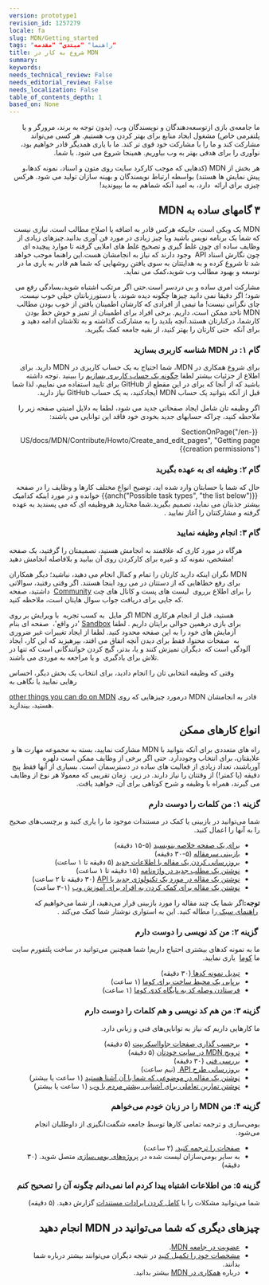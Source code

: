 ```yaml
---
version: prototype1
revision_id: 1257279
locale: fa
slug: MDN/Getting_started
tags: "راهنما" "مبتدی" "مقدمه"
title: شروع به کار در MDN
summary: 
keywords: 
needs_technical_review: False
needs_editorial_review: False
needs_localization: False
table_of_contents_depth: 1
based_on: None
---
```

<p dir="rtl" id="What_is_MDN.3F"><span class="seoSummary">ما جامعه‌ی بازی ازتوسعه‌دهندگان و نویسندگان وب، (بدون توجه به برند، مرورگر و یا پلتفرمی خاص) مشغول ایجاد منابع برای بهتر کردن وب هستیم. هر کسی می‌تواند مشارکت کند و ما را با مشارکت خود قوی تر کند. ما با یاری همدیگر قادر خواهیم بود، نوآوری را برای هدفی بهتر به وب بیاوریم. همینجا شروع می شود. با شما.</span></p>

<p dir="rtl">هر بخش از MDN (کدهایی که موجب کارکرد سایت روی متون و اسناد، نمونه کدها،و پیش نمایش ها هستند) بواسطه ارتباط نویسندگان و بهینه سازان تولید می شود. هرکس چیزی برای <span class="seoSummary">ارائه </span> دارد، به امید آنکه شماهم به ما بپیوندید!</p>

<h2 dir="rtl" id="۳_گامهای_ساده_به_‌MDN"><span>۳ گامهای ساده به ‌MDN</span></h2>

<p dir="rtl">MDN یک ویکی است، جاییکه هرکس قادر به اضافه یا اصلاح مطالب است. نیازی نیست که شما یک برنامه نویس باشید ویا چیز زیادی در مورد فن آوری بدانید.چیزهای زیادی از وظایف ساده ای چون غلط گیری و تصحیح غلط های املایی گرفته تا موارد پیچیده ای چون نگارش اسناد API  وجود دارند که نیاز به انجامشان هست.این راهنما موجب خواهد شد تا شروع کرده و به هدایتتان به سوی یافتن روشهایی که شما هم قادر به یاری ما در توسعه و بهبود مطالب وب شوید،کمک می نماید.</p>

<p dir="rtl">مشارکت امری ساده و بی دردسر است.حتی اگر مرتکب اشتباه شوید،بسادگی رفع می شود؛ اگر دقیقا نمی دانید چیزها چگونه دیده شوند، یا دستورزبانتان خیلی خوب نیست، چای نگرانی نیست! ما تیمی از افرادی که کارشان اطمینان یافتن از خوب بودن مطالب MDN تاحد ممکن است، داریم. برخی افراد برای اطمینان از تمیز و خوش خط بودن کارشما، درکنارتان هستند.آنچه بلدید را به مشارکت گذاشته و به تلاشتان ادامه دهید و برای آنکه  حتی کارتان را بهتر کنید، از بقیه جامعه کمک بگیرید.</p>

<h3 dir="rtl" id="گام_۱_در_MDN_شناسه_کاربری_بسازید">گام ۱: در MDN شناسه کاربری بسازید</h3>

<p dir="rtl">برای شروع همکاری در MDN، شما احتیاج به یک حساب کاربری در MDN دارید. برای اطلاع از جزئیات بیشتر لطفا <a href="/fa/docs/MDN/Contribute/Howto/ساختنـحسابـکاربری">چگونه یک حساب کاربری بسازیم</a> را ببینید .توجه داشته باشید که از آنجا که برای در این مقطع از GitHub برای تایید استفاده می نماییم، لذا شما قبل از آنکه بتوانید یک حساب MDN ایجادکنید، به یک حساب GitHub نیاز دارید.</p>

<p dir="rtl">اگر وظیفه تان شامل ایجاد صفحاتی جدید می شود، لطفا به دلایل امنیتی صفحه زیر را ملاحظه کنید، چراکه حسابهای جدید بخودی خود فاقد این توانایی می باشند:</p>

<p dir="rtl"> {{SectionOnPage("/en-US/docs/MDN/Contribute/Howto/Create_and_edit_pages", "Getting page creation permissions")}}</p>

<h3 dir="rtl" id="گام_۲_وظیفه_ای_به_عهده_بگیرید">گام ۲: وظیفه ای به عهده بگیرید</h3>

<p dir="rtl">حال که شما با حسابتان وارد شده اید، توضیح انواع مختلف کارها و وظایف را در صفحه  {{anch("Possible task types", "the list below")}} خوانده و در مورد اینکه کدامیک بیشتر جذبتان می نماید، تصمیم بگیرید.شما مختارید هروظیفه ای که می پسندید به عهده گرفته و مشارکتتان را آغاز نمایید .</p>

<h3 dir="rtl" id="گام_۳_انجام_وظیفه_نمایید">گام ۳: انجام وظیفه نمایید</h3>

<p>هرگاه در مورد کاری که علاقمند به انجامش هستید، تصمیمتان را گرفتید، یک صفحه مشخص، نمونه کد و غیره برای کارکردن روی آن بیابید و بلافاصله انجامش دهید!</p>

<p>نگران اینکه دارید کارتان را تمام و کمال انجام می دهید، نباشید؛ دیگر همکاران MDN برای رفع خطاهایی که از دستتان در می رود اینجا هستند. اگر وقتی رفتید، سوالاتی داشتید، صفحه  <a href="https://developer.mozilla.org/en-US/docs/MDN/Community">Community</a> را برای اطلاع برروی  لیست های پست و کانال های چت که جایی برای دریافت جواب سوال هایتان است، ملاحظه کنید.  </p>

<div class="note">
<p>اگر مایل  به کسب تجربه  با ویرایش بر روی MDN هستید، قبل از انجام هرکاری 'در واقع'،  صفحه ای بنام <a href="https://developer.mozilla.org/en-US/docs/Sandbox">Sandbox</a> برای بازی درهمین حوالی برایتان داریم . لطفا آزمایش های خود را به این صفحه محدود کنید. لطفا از ایجاد تغییرات غیر ضروری به  صفحات محتوا، فقط برای دیدن آنچه اتفاق می افتد، بپرهیزید که این کار، ایجاد آلودگی است که  دیگران تمیزش کنند و یا، بدتر، گیج کردن خوانندگانی است که تنها در تلاش برای یادگیری  و یا مراجعه به موردی می باشند. </p>
</div>

<p>وقتی که وظیفه انتخابی تان را انجام دادید، برای انتخاب یک بخش دیگر، احساس رهایی نمایید یا نگاهی به </p>

<p><a href="#Other_things_you_can_do_on_MDN">other things you can do on MDN</a> درمورد چیزهایی که روی MDN قادر به انجامشان هستید، بیندازید.</p>

<h2 dir="rtl" id="انواع_کارهای_ممکن">انواع کارهای ممکن</h2>

<p dir="rtl">راه های متعددی برای آنکه بتوانید با MDN مشارکت نمایید، بسته به مجموعه مهارت ها و علایقتان، برای انتخاب وجوددارد. حتی اگر برخی از وظایف ممکن است دلهره آورباشند، تعداد زیادی از فعالیت های ساده در دسترسمان است. بسیاری از آنها فقط پنج دقیقه (یا کمتر!) از وقتتان را نیاز دارند. در زیر،  زمان تقریبی که معمولا هر نوع از وظایف می گیرند، همراه با وظیفه و شرح کوتاهی برای آن، خواهید یافت. </p>

<h3 dir="rtl" id="گزینه_۱_من_کلمات_را_دوست_دارم">گزینه ۱: من کلمات را دوست دارم</h3>

<p dir="rtl">شما می‌توانید در بازبینی یا کمک در مستندات موجود ما را یاری کنید و برچسب‌های صحیح را به آنها را اعمال کنید.</p>

<ul dir="rtl">
 <li><a href="/en-US/docs/MDN/Contribute/Howto/Set_the_summary_for_a_page">برای یک صفحه خلاصه بنویسید</a> (۵-۱۵ دقیقه)</li>
 <li><a href="/en-US/docs/MDN/Contribute/Howto/Do_an_editorial_review">بازبینی سرمقاله</a> (۵-۳۰ دقیقه)</li>
 <li><a href="/en-US/docs/MDN/User_guide/Writing#Editing_an_existing_page">بروزرسانی کردن یک مقاله با اطلاعات جدید</a> (۵ دقیقه تا ۱ ساعت)</li>
 <li><a href="/en-US/docs/Project:MDN/Contributing/How_to/Write_a_new_entry_in_the_Glossary">نوشتن یک مطلب جدید در واژه‌نامه</a> (۱۵ دقیقه تا ۱ ساعت)</li>
 <li><a href="/en-US/docs/MDN/User_guide/Writing#Adding_a_new_page">نوشتن یک مقاله در مورد یک تکنولوژی جدید یا API</a> (۳۰ دقیقه تا ۲ ساعت)</li>
 <li><a href="/en-US/docs/Project:MDN/Contributing/How_to/Write_an_article_to_help_learning_the_web">نوشتن یک مقاله برای کمک کردن به افراد برای آموزش وب</a> (۱-۳ ساعت) </li>
</ul>

<div dir="rtl" class="note"><strong>توجه:</strong>اگر شما یک چند مقاله را مورد بازبینی قرار می‌دهید، از شما می‌خواهیم که  <a href="/en-US/docs/MDN/Contribute/Content/Style_guide">راهنمای سبک </a>را مطاله کنید. این به استواری نوشتار شما کمک می‌کند .</div>

<h3 dir="rtl" id="گزینه_۲_من_کد_نویسی_را_دوست_دارم"> گزینه ۲: من کد نویسی را دوست دارم</h3>

<p dir="rtl">ما به نمونه کدهای بیشتری احتیاج داریم! شما همچنین می‌توانید در ساخت پلتفورم سایت ما <a href="https://developer.mozilla.org/en-US/docs/Project:MDN/Kuma">کوما</a>  یاری نمایید.</p>

<ul dir="rtl">
 <li><a href="/en-US/docs/MDN/Contribute/Howto/Convert_code_samples_to_be_live">تبدیل نمونه کدها </a> (۳۰ دقیقه)</li>
 <li><a href="https://kuma.readthedocs.org/en/latest/installation-vagrant.html">برپایی یک محیط ساخت برای کوما</a> (۱ ساعت)</li>
 <li><a href="https://github.com/mozilla/kuma#readme">فرستادن وصله کد به پایگاه کدی کوما</a> (۱ ساعت)</li>
</ul>

<h3 dir="rtl" id="گزینه_۳_من_هم_کد_نویسی_و_هم_کلمات_را_دوست_دارم">گزینه ۳: من هم کد نویسی و هم کلمات را دوست دارم</h3>

<p dir="rtl">ما کارهایی داریم که نیاز به توانایی‌های فنی و زبانی دارد.</p>

<ul dir="rtl">
 <li dir="rtl"><a href="/en-US/docs/MDN/Contribute/Howto/Tag_JavaScript_pages">برجسب گذاری صفحات جاوااسکریپت</a> (۵ دقیقه)</li>
 <li dir="rtl"><a href="/en-US/docs/MDN/Promote">ترویج MDN در سایت خودتان</a> (۵ دقیقه)</li>
 <li dir="rtl"><a href="/en-US/docs/MDN/Contribute/Howto/Do_a_technical_review">بررسی فنی</a> (۳۰ دقیقه)</li>
 <li dir="rtl"><a href="/en-US/docs/MDN/Contribute/Howto/Update_API_page_layout">بروزرسانی طرح API </a> (نیم ساعت)</li>
 <li dir="rtl"><a href="/en-US/docs/MDN/Contribute/Creating_and_editing_pages#Creating_a_new_page">نوشتن یک مقاله در موضوعی که شما با آن آشنا هستید</a> (۱ ساعت یا بیشتر)</li>
 <li dir="rtl"><a href="/en-US/docs/MDN/Contribute/Howto/Create_an_interactive_exercise_to_help_learning_the_web">نوشتن تمارین تعاملی برای آشنایی بیشتر مردم با وب</a> (۱ ساعت یا بیشتر)</li>
</ul>

<h3 dir="rtl" id="گزینه_۴_من_MDN_را_در_زبان_خودم_می‌خواهم">گزینه ۴: من MDN را در زبان خودم می‌خواهم</h3>

<p dir="rtl">بومی‌سازی و ترجمه تمامی کارها توسط جامعه شگفت‌انگیزی از داوطلبان انجام می‌شود.</p>

<ul dir="rtl">
 <li><a href="/en-US/docs/MDN/Contribute/Localize/Translating_pages">صفحات را ترجمه کنید.</a> (۲ ساعت)</li>
 <li>به سایر بومی‌سازان لیست شده در <a href="/en-US/docs/MDN/Contribute/Localize/Localization_projects">پروژه‌های بومی‌سازی</a> متصل شوید. (۳۰ دقیقه)</li>
</ul>

<h3 dir="rtl" id="گزینه_۵_من_اطلاعات_اشتباه_پیدا_کردم_اما_نمی‌دانم_چگونه_آن_را_تصحیح_کنم">گزینه ۵: من اطلاعات اشتباه پیدا کردم اما نمی‌دانم چگونه آن را تصحیح کنم</h3>

<p dir="rtl">شما می‌توانید مشکلات را با <a class="external" href="https://bugzilla.mozilla.org/enter_bug.cgi?product=Mozilla%20Developer%20Network">کامل کردن ایرادات مستندات</a> گزارش دهید. (۵ دقیقه)</p>

<h2 dir="rtl" id="چیزهای_دیگری_که_شما_می‌توانید_در_MDN_انجام‌_دهید">چیزهای دیگری که شما می‌توانید در MDN انجام‌ دهید</h2>

<ul dir="rtl">
 <li><a href="/en-US/docs/Project:Community">عضویت در جامعه MDN</a>.</li>
 <li><a href="/en-US/profile">مشخصات خود را تکمیل کنید</a> در نتیجه دیگران می‌توانند بیشتر درباره شما بدانند.</li>
 <li>درباره <a href="/en-US/docs/MDN/Contribute">همکاری در MDN</a> بیشتر بدانید. </li>
</ul>


